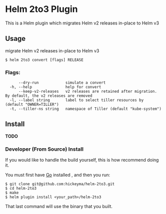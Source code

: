 # Helm 2to3 Plugin

This is a Helm plugin which migrates Helm v2 releases in-place to Helm v3

## Usage

migrate Helm v2 releases in-place to Helm v3

```
$ helm 2to3 convert [flags] RELEASE
```

### Flags:

```
      --dry-run            simulate a convert
  -h, --help               help for convert
      --keep-v2-releases   v2 releases are retained after migration. By default, the v2 releases are removed
  -l, --label string       label to select tiller resources by (default "OWNER=TILLER")
  -t, --tiller-ns string   namespace of Tiller (default "kube-system")
```

## Install

**TODO**

### Developer (From Source) Install

If you would like to handle the build yourself, this is how recommend doing it.

You must first have [Go](http://golang.org) installed , and then you run:

```
$ git clone git@github.com:hickeyma/helm-2to3.git
$ cd helm-2to3
$ make
$ helm plugin install <your_path>/helm-2to3
```

That last command will use the binary that you built.
